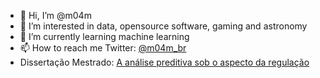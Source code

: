 - 👋 Hi, I’m @m04m
- 👀 I’m interested in data, opensource software, gaming and astronomy
- 🌱 I’m currently learning machine learning
- 📫 How to reach me Twitter: [@m04m_br](https://twitter.com/m04m_br)
- Dissertação Mestrado: [A análise preditiva sob o aspecto da regulação](https://comum.rcaap.pt/handle/10400.26/31701)
